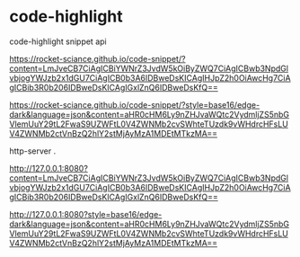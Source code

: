 # code-highlight
code-highlight snippet api 


https://rocket-sciance.github.io/code-snippet/?content=LmJveCB7CiAgICBiYWNrZ3JvdW5kOiByZWQ7CiAgICBwb3NpdGlvbjogYWJzb2x1dGU7CiAgICB0b3A6IDBweDsKICAgIHJpZ2h0OiAwcHg7CiAgICBib3R0b206IDBweDsKICAgIGxlZnQ6IDBweDsKfQ==

https://rocket-sciance.github.io/code-snippet/?style=base16/edge-dark&language=json&content=aHR0cHM6Ly9nZHJvaWQtc2VydmljZS5nbGVlemUuY29tL2FwaS9UZWFtL0V4ZWNMb2cvSWhteTUzdk9vWHdrcHFsLUV4ZWNMb2ctVnBzQ2hlY2stMjAyMzA1MDEtMTkzMA==

http-server .    

http://127.0.0.1:8080?content=LmJveCB7CiAgICBiYWNrZ3JvdW5kOiByZWQ7CiAgICBwb3NpdGlvbjogYWJzb2x1dGU7CiAgICB0b3A6IDBweDsKICAgIHJpZ2h0OiAwcHg7CiAgICBib3R0b206IDBweDsKICAgIGxlZnQ6IDBweDsKfQ==

http://127.0.0.1:8080?style=base16/edge-dark&language=json&content=aHR0cHM6Ly9nZHJvaWQtc2VydmljZS5nbGVlemUuY29tL2FwaS9UZWFtL0V4ZWNMb2cvSWhteTUzdk9vWHdrcHFsLUV4ZWNMb2ctVnBzQ2hlY2stMjAyMzA1MDEtMTkzMA==